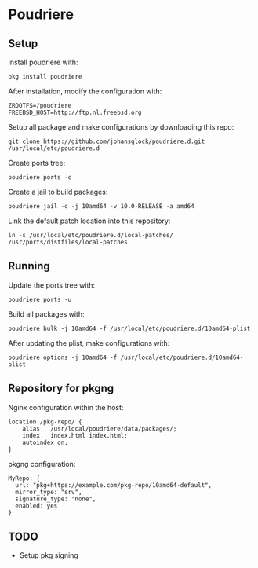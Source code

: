 # Poudriere

## Setup
Install poudriere with:
```
pkg install poudriere
```

After installation, modify the configuration with:
```
ZROOTFS=/poudriere
FREEBSD_HOST=http://ftp.nl.freebsd.org
```

Setup all package and make configurations by downloading this repo:
```
git clone https://github.com/johansglock/poudriere.d.git /usr/local/etc/poudriere.d
```

Create ports tree:
```
poudriere ports -c
```

Create a jail to build packages:
```
poudriere jail -c -j 10amd64 -v 10.0-RELEASE -a amd64
```

Link the default patch location into this repository:
```
ln -s /usr/local/etc/poudriere.d/local-patches/ /usr/ports/distfiles/local-patches
```

## Running
Update the ports tree with:
```
poudriere ports -u
```

Build all packages with:
```
poudriere bulk -j 10amd64 -f /usr/local/etc/poudriere.d/10amd64-plist
```

After updating the plist, make configurations with:
```
poudriere options -j 10amd64 -f /usr/local/etc/poudriere.d/10amd64-plist
```

## Repository for pkgng
Nginx configuration within the host:
```
location /pkg-repo/ {
    alias   /usr/local/poudriere/data/packages/;
    index   index.html index.html;
    autoindex on;
}
```

pkgng configuration:
```
MyRepo: {
  url: "pkg+https://example.com/pkg-repo/10amd64-default",
  mirror_type: "srv",
  signature_type: "none",
  enabled: yes
}
```

## TODO
* Setup pkg signing

